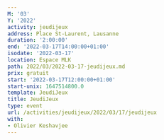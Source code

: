 ```yaml
---
M: '03'
Y: '2022'
activity: jeudijeux
address: Place St-Laurent, Lausanne
duration: '2:00:00'
end: '2022-03-17T14:00:00+01:00'
isodate: '2022-03-17'
location: Espace MLK
path: 2022/03/2022-03-17-jeudijeux.md
prix: gratuit
start: '2022-03-17T12:00:00+01:00'
start-unix: 1647514800.0
template: JeudiJeux
title: JeudiJeux
type: event
url: /activities/jeudijeux/2022/03/17/jeudijeux
with:
- Olivier Keshavjee
---
```

